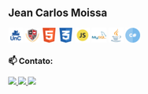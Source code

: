 ## Jean Carlos Moissa

<div float="left">

<img src="https://github.com/jeanmoissa/jeanmoissa/blob/main/files/unc.png" width="30">
<img src="https://github.com/jeanmoissa/jeanmoissa/blob/main/files/stackx.png" width="30">
<img src="https://github.com/jeanmoissa/jeanmoissa/blob/main/files/html.png" width="30">
<img src="https://github.com/jeanmoissa/jeanmoissa/blob/main/files/css.png" width="30">
<img src="https://github.com/jeanmoissa/jeanmoissa/blob/main/files/javascript.png" width="30">
<img src="https://github.com/jeanmoissa/jeanmoissa/blob/main/files/mysql.png" width="30">
<img src="https://github.com/jeanmoissa/jeanmoissa/blob/main/files/java.png" width="30">
<img src="https://github.com/jeanmoissa/jeanmoissa/blob/main/files/hashtag.png" width="30">

</div>
  
### 📫 Contato:
<a href="https://www.linkedin.com/in/jeancarlosmoissa" target="_blank">
 <img src="https://img.shields.io/badge/-LinkedIn-%230077B5?style=for-the-badge&logo=linkedin&logoColor=white" target="_blank">
</a> 
<a href="https://instagram.com/jean_moissa" target="_blank">
 <img src="https://img.shields.io/badge/-Instagram-%23E4405F?style=for-the-badge&logo=instagram&logoColor=white" target="_blank">
</a> 
<a href = "mailto:jeanmoissa@gmail.com">
 <img src="https://img.shields.io/badge/-Gmail-%23333?style=for-the-badge&logo=gmail&logoColor=white" target="_blank">
</a> 

